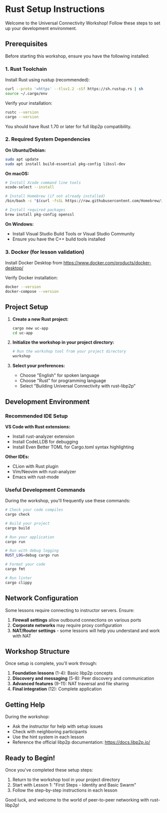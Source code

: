 # Rust Setup Instructions

Welcome to the Universal Connectivity Workshop! Follow these steps to set up your development environment.

## Prerequisites

Before starting this workshop, ensure you have the following installed:

### 1. Rust Toolchain

Install Rust using rustup (recommended):

```bash
curl --proto '=https' --tlsv1.2 -sSf https://sh.rustup.rs | sh
source ~/.cargo/env
```

Verify your installation:
```bash
rustc --version
cargo --version
```

You should have Rust 1.70 or later for full libp2p compatibility.

### 2. Required System Dependencies

**On Ubuntu/Debian:**
```bash
sudo apt update
sudo apt install build-essential pkg-config libssl-dev
```

**On macOS:**
```bash
# Install Xcode command line tools
xcode-select --install

# Install Homebrew (if not already installed)
/bin/bash -c "$(curl -fsSL https://raw.githubusercontent.com/Homebrew/install/HEAD/install.sh)"

# Install required packages
brew install pkg-config openssl
```

**On Windows:**
- Install Visual Studio Build Tools or Visual Studio Community
- Ensure you have the C++ build tools installed

### 3. Docker (for lesson validation)

Install Docker Desktop from https://www.docker.com/products/docker-desktop/

Verify Docker installation:
```bash
docker --version
docker-compose --version
```

## Project Setup

1. **Create a new Rust project:**
   ```bash
   cargo new uc-app
   cd uc-app
   ```

2. **Initialize the workshop in your project directory:**
   ```bash
   # Run the workshop tool from your project directory
   workshop
   ```

3. **Select your preferences:**
   - Choose "English" for spoken language
   - Choose "Rust" for programming language
   - Select "Building Universal Connectivity with rust-libp2p"

## Development Environment

### Recommended IDE Setup

**VS Code with Rust extensions:**
- Install rust-analyzer extension
- Install CodeLLDB for debugging
- Install Even Better TOML for Cargo.toml syntax highlighting

**Other IDEs:**
- CLion with Rust plugin
- Vim/Neovim with rust-analyzer
- Emacs with rust-mode

### Useful Development Commands

During the workshop, you'll frequently use these commands:

```bash
# Check your code compiles
cargo check

# Build your project
cargo build

# Run your application
cargo run

# Run with debug logging
RUST_LOG=debug cargo run

# Format your code
cargo fmt

# Run linter
cargo clippy
```

## Network Configuration

Some lessons require connecting to instructor servers. Ensure:

1. **Firewall settings** allow outbound connections on various ports
2. **Corporate networks** may require proxy configuration
3. **NAT/Router settings** - some lessons will help you understand and work with NAT

## Workshop Structure

Once setup is complete, you'll work through:

1. **Foundation lessons** (1-4): Basic libp2p concepts
2. **Discovery and messaging** (5-8): Peer discovery and communication
3. **Advanced features** (9-11): NAT traversal and file sharing
4. **Final integration** (12): Complete application

## Getting Help

During the workshop:
- Ask the instructor for help with setup issues
- Check with neighboring participants
- Use the hint system in each lesson
- Reference the official libp2p documentation: https://docs.libp2p.io/

## Ready to Begin!

Once you've completed these setup steps:

1. Return to the workshop tool in your project directory
2. Start with Lesson 1: "First Steps - Identity and Basic Swarm"
3. Follow the step-by-step instructions in each lesson

Good luck, and welcome to the world of peer-to-peer networking with rust-libp2p!